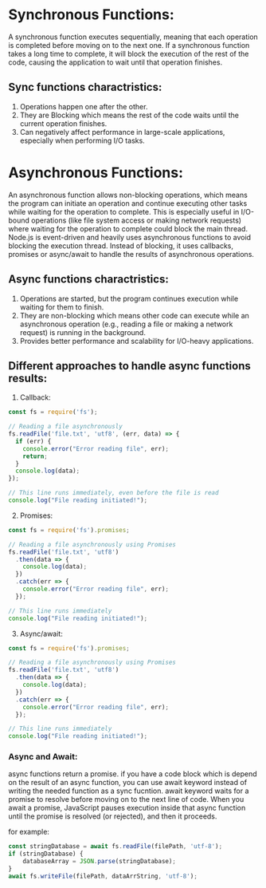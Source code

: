 # Synchronous Functions:
A synchronous function executes sequentially, meaning that each operation is completed before moving on to the next one. If a synchronous function takes a long time to complete, it will block the execution of the rest of the code, causing the application to wait until that operation finishes.

## Sync functions charactristics:
1. Operations happen one after the other.
2. They are Blocking which means the rest of the code waits until the current operation finishes.
3. Can negatively affect performance in large-scale applications, especially when performing I/O tasks.


# Asynchronous Functions:
An asynchronous function allows non-blocking operations, which means the program can initiate an operation and continue executing other tasks while waiting for the operation to complete. This is especially useful in I/O-bound operations (like file system access or making network requests) where waiting for the operation to complete could block the main thread.
Node.js is event-driven and heavily uses asynchronous functions to avoid blocking the execution thread. Instead of blocking, it uses callbacks, promises or async/await to handle the results of asynchronous operations.

## Async functions charactristics:
1. Operations are started, but the program continues execution while waiting for them to finish.
2. They are non-blocking which means other code can execute while an asynchronous operation (e.g., reading a file or making a network request) is running in the background.
3. Provides better performance and scalability for I/O-heavy applications.

## Different approaches to handle async functions results:
1. Callback:
```javascript
const fs = require('fs');

// Reading a file asynchronously
fs.readFile('file.txt', 'utf8', (err, data) => {
  if (err) {
    console.error("Error reading file", err);
    return;
  }
  console.log(data);
});

// This line runs immediately, even before the file is read
console.log("File reading initiated!");
```
2. Promises:
```javascript
const fs = require('fs').promises;

// Reading a file asynchronously using Promises
fs.readFile('file.txt', 'utf8')
  .then(data => {
    console.log(data);
  })
  .catch(err => {
    console.error("Error reading file", err);
  });

// This line runs immediately
console.log("File reading initiated!");
```
3. Async/await:
```javaScript
const fs = require('fs').promises;

// Reading a file asynchronously using Promises
fs.readFile('file.txt', 'utf8')
  .then(data => {
    console.log(data);
  })
  .catch(err => {
    console.error("Error reading file", err);
  });

// This line runs immediately
console.log("File reading initiated!");
```
### Async and Await:
async functions return a promise. if you have a code block which is depend on the result of an async function,
you can use await keyword instead of writing the needed function as a sync fucntion. await keyword waits for a promise to resolve before moving on to the next line of code. When you await a promise, JavaScript pauses execution inside that async function until the promise is resolved (or rejected), and then it proceeds.

for example:
```javascript
const stringDatabase = await fs.readFile(filePath, 'utf-8');
if (stringDatabase) {
    databaseArray = JSON.parse(stringDatabase);
}
await fs.writeFile(filePath, dataArrString, 'utf-8');

